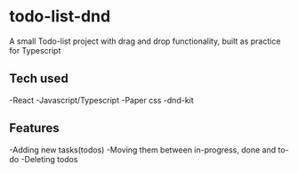 # todo-list-dnd

A small Todo-list project with drag and drop functionality, built as practice for Typescript

## Tech used

-React
-Javascript/Typescript
-Paper css
-dnd-kit

## Features

-Adding new tasks(todos)
-Moving them between in-progress, done and to-do
-Deleting todos
